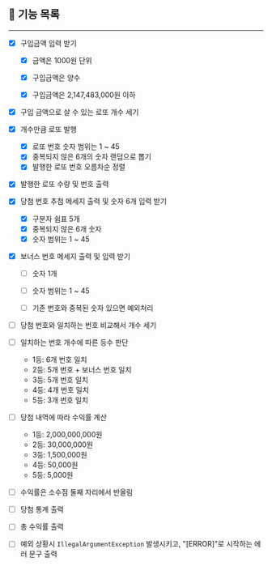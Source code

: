## 💸 기능 목록

---
- [x] 구입금액 입력 받기
  - [x] 금액은 1000원 단위
  - [x] 구입금액은 양수 
  - [x] 구입금액은 2,147,483,000원 이하


- [x] 구입 금액으로 살 수 있는 로또 개수 세기
- [x] 개수만큼 로또 발행
  - [x] 로또 번호 숫자 범위는 1 ~ 45
  - [x] 중복되지 않은 6개의 숫자 랜덤으로 뽑기
  - [x] 발행한 로또 번호 오름차순 정렬
- [x] 발행한 로또 수량 및 번호 출력


- [x] 당첨 번호 추첨 메세지 출력 및 숫자 6개 입력 받기
  - [x] 구분자 쉼표 5개
  - [x] 중복되지 않은 6개 숫자
  - [x] 숫자 범위는 1 ~ 45
- [x] 보너스 번호 메세지 출력 및 입력 받기
  - [ ] 숫자 1개
  - [ ] 숫자 범위는 1 ~ 45
  - [ ] 기존 번호와 중복된 숫자 있으면 예외처리


- [ ] 당첨 번호와 일치하는 번호 비교해서 개수 세기
- [ ] 일치하는 번호 개수에 따른 등수 판단
  - 1등: 6개 번호 일치
  - 2등: 5개 번호 + 보너스 번호 일치
  - 3등: 5개 번호 일치
  - 4등: 4개 번호 일치 
  - 5등: 3개 번호 일치


- [ ] 당첨 내역에 따라 수익률 계산
  - 1등: 2,000,000,000원
  - 2등: 30,000,000원
  - 3등: 1,500,000원
  - 4등: 50,000원
  - 5등: 5,000원
- [ ] 수익률은 소수점 둘째 자리에서 반올림


- [ ] 당첨 통계 출력
- [ ] 총 수익률 출력
- [ ] 예외 상황시 `IllegalArgumentException` 발생시키고, "[ERROR]"로 시작하는 에러 문구 출력